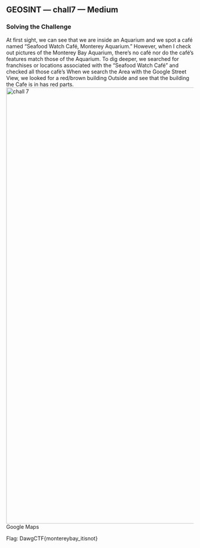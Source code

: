 
## GEOSINT — chall7 — Medium

### Solving the Challenge
At first sight, we can see that we are inside an Aquarium and we spot a café 
named “Seafood Watch Café, Monterey Aquarium.” However, when I check out 
pictures of the Monterey Bay Aquarium, there’s no café nor do the café’s features 
match those of the Aquarium. To dig deeper, we searched for franchises or 
locations associated with the “Seafood Watch Café” and checked all those cafè’s 
When we search the Area with the Google Street View, we looked for a red/brown 
building Outside and see that the building the Cafe is in has red parts.
<img width="1169" alt="chall 7" src="https://github.com/user-attachments/assets/91a79ded-1228-429b-9a6f-a70ee7a598c8" />
Google Maps

Flag: DawgCTF{montereybay_itisnot}


